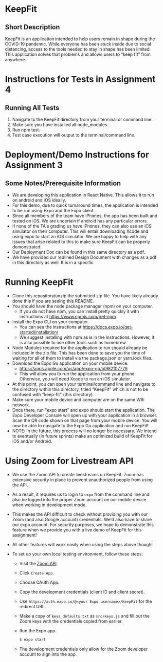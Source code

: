 # KeepFit

## Short Description

KeepFit is an application intended to help users remain in shape during the COVID-19 pandemic. While everyone has been stuck inside due to social distancing, access to the tools needed to stay in shape has been limited. This application solves that problems and allows users to "keep fit" from anywhere.

# Instructions for Tests in Assignment 4

## Running All Tests

1. Navigate to the KeepFit directory from your terminal or command line.
2. Make sure you have installed all node_modules.
3. Run npm test.
4. Test case execution will output to the terminal/command line.

# Deployment/Demo Instructions for Assignment 3

## Some Notes/Prerequisite Information

-   We are developing this application in React Native. This allows it to run on android and iOS ideally.
-   For this demo, due to quick turnaround times, the application is intended to be run using Expo and the Expo client.
-   Since all members of the team have iPhones, the app has been built and tested on iOS. We are uncertain if android has any particular errors.
-   If none of the TA's grading us have iPhones, they can also use an iOS simulator on their computer. This will entail downloading Xcode and using expo to start an iOS simulator. We are happy to help with any issues that arise related to this to make sure KeepFit can be properly demonstrated.
-   Our Deployment Doc can be found in this same directory as a pdf.
-   We have provided our redlined Design Document with changes as a pdf in this directory as well. It is in a specific

# Running KeepFit

-   Clone this repository/unzip the submitted zip file. You have likely already done this if you are seeing this README.
-   You should have the node package manager (npm) on your computer.
    -   If you do not have npm, you can install pretty quickly it with instructions at https://www.npmjs.com/get-npm
-   Install the Expo CLI on your computer.
    -   You can see the instructions at https://docs.expo.io/get-started/installation/
    -   We suggest installing with npm as is in the instructions. However, it is also possible to use other tools such as homebrew.
-   Node Modules required for the application to run should already be included in the zip file. This has been done to save you the time of waiting for all of them to install via the package.json or yarn.lock files.
-   Download the Expo Go application on your mobile device.
    -   https://apps.apple.com/us/app/expo-go/id982107779
    -   This will allow you to run the application from your phone. Otherwise, you will need Xcode to run an iOS simulator.
-   At this point, you can open your terminal/command line and navigate to the directory within this directory, titled "KeepFit" which is not to be confused with "keep-fit" (this directory).
-   Make sure your mobile device and computer are on the same Wifi network.
-   Once there, run "expo start" and expo should start the application. The Expo Developer Console will open up with your application in a browser. Scan the QR code shown on that page from your mobile device. You will now be able to navigate to the Expo Go application and run KeepFit!
-   NOTE: In the future, this process will no longer be necessary. We intend to eventually (in future sprints) make an optimized build of KeepFit for iOS and/or Android.

# Using Zoom for Livestream API

-   We use the Zoom API to create livestreams on KeepFit. Zoom has extensive security in place to prevent unauthorized people from using the API.
-   As a result, it requires us to login to `expo` from the command line and also be logged into the proper Zoom account on our mobile device when working in development mode.
-   This makes the API difficult to check without providing you with our Zoom (and also Google account) credentials. We'd also have to share our expo account. For security purposes, we hope to demonstrate this feature when we provide you with a live demo of KeepFit for this assignment!
-   All other features will work easily when using the steps above though!
-   To set up your own local testing environment, follow these steps:

    -   Visit the [Zoom API](https://marketplace.zoom.us/docs/api-reference/zoom-api).
    -   Click `Create App`.
    -   Choose OAuth App.
    -   Copy the development credentials (client ID and client secret).
    -   Use `https://auth.expo.io/@<your Expo username>/KeepFit` for the redirect URL.
    -   Make a copy of `keys_defaults.txt` as `src/keys.js` and fill out the Zoom keys with the credentials copied from earlier.
    -   Run the Expo app.

        ```sh
        $ expo start
        ```

    -   The development credentials only allow for the Zoom developer account to sign into the app.
